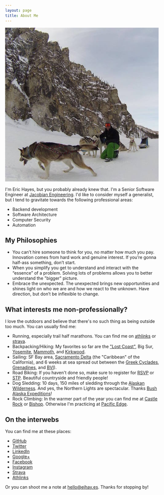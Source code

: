 ```yaml
---
layout: page
title: About Me
---
```


![Eric Hayes](/assets/about.jpg)

I'm Eric Hayes, but you probably already knew that.  I'm a Senior Software Engineer at [Jacobian Engineering](https://jacobianengineering.com/).  I'd like to consider myself a generalist, but I tend to gravitate towards the following professional areas:

- Backend development
- Software Architecture
- Computer Security
- Automation

## My Philosophies

- You can’t hire someone to think for you, no matter how much you pay. Innovation comes from hard work and genuine interest.  If you’re gonna half-ass something, don’t start.
- When you simplify you get to understand and interact with the “essence” of a problem. Solving lots of problems allows you to better understand the "bigger" picture.
- Embrace the unexpected.  The unexpected brings new opportunities and shines light on who we are and how we react to the unknown.  Have direction, but don’t be inflexible to change.

## What interests me non-professionally?
I love the outdoors and believe that there's no such thing as being outside too much. You can usually find me:

- Running, especially trail half marathons. You can find me on [athlinks](http://www.athlinks.com/athletes/ejhayes) or [strava](https://www.strava.com/athletes/3394621).
- Backpacking/Hiking: My favorites so far are the ["Lost Coast"](https://www.facebook.com/media/set/?set=a.395733227295378&type=1&l=ff29e7bbb7), Big Sur, [Yosemite](https://www.facebook.com/media/set/?set=a.360927284109306.1073741837.100005761123225&type=1&l=a086106544), [Mammoth](https://www.instagram.com/p/9PUorkid7u/), and [Kirkwood](https://www.instagram.com/p/6_0484Cd5y/).
- Sailing: SF Bay area, [Sacramento Delta](https://www.instagram.com/p/5yKnDKCd0L/) (the "Caribbean" of the California), and 6 weeks at sea spread out between the [Greek Cyclades](https://en.wikipedia.org/wiki/Cyclades), [Grenadines](https://en.wikipedia.org/wiki/Grenadines), and [BVI](https://en.wikipedia.org/wiki/British_Virgin_Islands)).
- Road Biking: If you haven't done so, make sure to register for [RSVP](https://www.instagram.com/p/6dq4Spidzy/) or [STP](https://www.instagram.com/p/qaCP5UCdxt/). Beautiful countryside and friendly people!
- Dog Sledding: 10 days, 150 miles of sledding through the [Alaskan Wilderness](https://www.facebook.com/photo.php?fbid=360940214108013&l=270936b375). And yes, the Northern Lights are spectacular. Thanks [Bush Alaska Expeditions](http://www.bushalaskaexpeditions.com/)!
- Rock Climbing: In the warmer part of the year you can find me at [Castle Rock](https://climbing.ilooove.it/page/eric-hayes-81259?image=79453&template=user&idpage=81259) or [Bishop](https://climbing.ilooove.it/page/eric-hayes-81259?image=79450&template=user&idpage=81259). Otherwise I'm practicing at [Pacific Edge](http://pacificedgeclimbinggym.com/).

## On the interwebs

You can find me at these places:

- [GitHub](https://github.com/ejhayes)
- [Twitter](https://twitter.com/erichayesdfx)
- [LinkedIn](https://www.erichayes.in/)
- [Google+](https://plus.google.com/+EricHayes1)
- [Facebook](https://www.facebook.com/eric.deployfx)
- [Instagram](https://www.instagram.com/ejhayes)
- [Strava](https://www.strava.com/athletes/3394621)
- [Athlinks](http://www.athlinks.com/athletes/ejhayes)

Or you can shoot me a note at <a href="mailto:hello@ejhay.es">hello@ejhay.es</a>. Thanks for stopping by!
